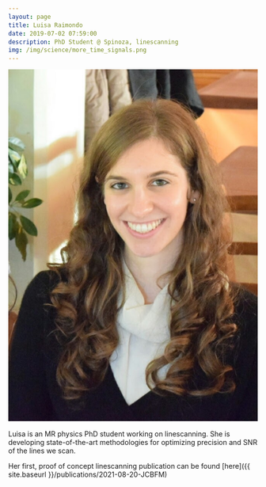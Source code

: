 ```yaml
---
layout: page
title: Luisa Raimondo
date: 2019-07-02 07:59:00
description: PhD Student @ Spinoza, linescanning
img: /img/science/more_time_signals.png
---
```


<img class="col one right" src="/img/people/lr.jpg">

Luisa is an MR physics PhD student working on linescanning. She is developing state-of-the-art methodologies for optimizing precision and SNR of the lines we scan.

Her first, proof of concept linescanning publication can be found [here]({{ site.baseurl }}/publications/2021-08-20-JCBFM)
